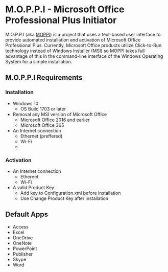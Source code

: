 # M.O.P.P.I - Microsoft Office Professional Plus Initiator
M.O.P.P.I (aka [MOPPI](https://github.com/nyhtml/MOPPI/)) is a project that uses a text-based user interface to provide automated installation and activation of Microsoft Office Professional Plus. Currently, Microsoft Office products utilize Click-to-Run technology instead of Windows Installer (MSI) so MOPPI takes full advantage of this in the command-line interface of the Windows Operating System for a simple installation.

## M.O.P.P.I Requirements

### Installation
* Windows 10
  * OS Build 1703 or later
* Removal any MSI version of Microsoft Office
  * Microsoft Office 2016 and earlier
  * Microsoft Office 365
* An Internet connection
  * Ethernet (preffered)
  * Wi-Fi
  * 
### Activation
* An Internet connection
  * Ethernet
  * Wi-Fi
* A valid Product Key
  * Add key to Configuration.xml before installation
  * Use Change Product Key after installation

## Default Apps
* Access
* Excel
* OneDrive
* OneNote
* PowerPoint
* Publisher
* Skype
* Word
